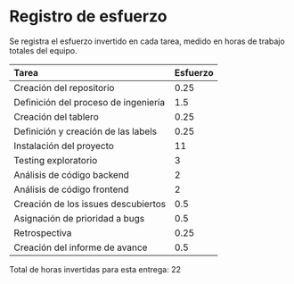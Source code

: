 # Registro de esfuerzo

Se registra el esfuerzo invertido en cada tarea, medido en horas de trabajo totales del equipo.


| Tarea                                  | Esfuerzo |
| :--------------------------------------- | ---------- |
| Creación del repositorio              | 0.25     |
| Definición del proceso de ingeniería | 1.5      |
| Creación del tablero                  | 0.25     |
| Definición y creación de las labels  | 0.25     |
| Instalación del proyecto              | 11       |
| Testing exploratorio                   | 3        |
| Análisis de código backend           | 2        |
| Análisis de código frontend          | 2        |
| Creación de los issues descubiertos   | 0.5      |
| Asignación de prioridad a bugs        | 0.5      |
| Retrospectiva                          | 0.25     |
| Creación del informe de avance        | 0.5      |

Total de horas invertidas para esta entrega: 22

